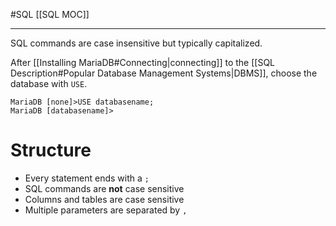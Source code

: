 #SQL 
[[SQL MOC]]
-- --

SQL commands are case insensitive but typically capitalized.

After [[Installing MariaDB#Connecting|connecting]] to the [[SQL Description#Popular Database Management Systems|DBMS]], choose the database with `USE`. 

```Shell
MariaDB [none]>USE databasename;
MariaDB [databasename]>
```

# Structure

- Every statement ends with a `;`
- SQL commands are **not** case sensitive
- Columns and tables are case sensitive
- Multiple parameters are separated by `,`